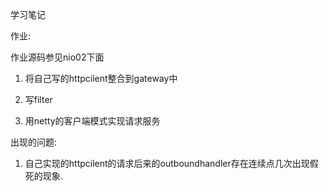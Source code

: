 学习笔记

作业:



作业源码参见nio02下面



1) 将自己写的httpcilent整合到gateway中



2) 写filter



3) 用netty的客户端模式实现请求服务



出现的问题:

1) 自己实现的httpcilent的请求后来的outboundhandler存在连续点几次出现假死的现象.

